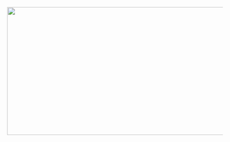 <a href="https://github.com/devxb/gitanimals">
<img
  src="https://render.gitanimals.org/farms/kunsanglee"
  width="900"
  height="300"
/>
</a>
